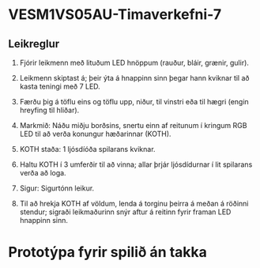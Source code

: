 # VESM1VS05AU-Timaverkefni-7

<h2>Leikreglur</h2>

1. Fjórir leikmenn með lituðum LED hnöppum (rauður, bláir, grænir, gulir).

2. Leikmenn skiptast á; þeir ýta á hnappinn sinn þegar hann kviknar til að kasta teningi með 7 LED.

3. Færðu þig á töflu eins og töflu upp, niður, til vinstri eða til hægri (engin hreyfing til hliðar).

4. Markmið: Náðu miðju borðsins, snertu einn af reitunum í kringum RGB LED til að verða konungur hæðarinnar (KOTH).

5. KOTH staða: 1 ljósdíóða spilarans kviknar.

6. Haltu KOTH í 3 umferðir til að vinna; allar þrjár ljósdídurnar í lit spilarans verða að loga.

7. Sigur: Sigurtónn leikur.

8. Til að hrekja KOTH af völdum, lenda á torginu þeirra á meðan á röðinni stendur; sigraði leikmaðurinn snýr aftur á reitinn fyrir framan LED hnappinn sinn.


# Prototýpa fyrir spilið án takka


